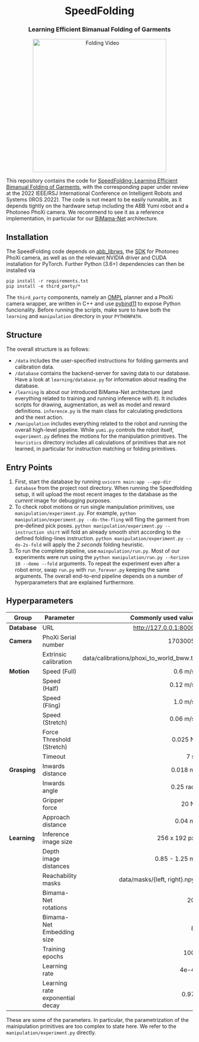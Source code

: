 <div align="center">
  <h1 align="center">SpeedFolding</h1>
  <h3 align="center">
    Learning Efficient Bimanual Folding of Garments
  </h3>
</div>

<p align="center">
 <a href="https://pantor.github.io/speedfolding">
  <img width="360" src="docs/fold-short.gif?raw=true" alt="Folding Video" />
 </a>
 <br>
</p>

This repository contains the code for [SpeedFolding: Learning Efficient Bimanual Folding of Garments](https://pantor.github.io/speedfolding), with the corresponding paper under review at the 2022 IEEE/RSJ International Conference on Intelligent Robots and Systems (IROS 2022). The code is not meant to be easily runnable, as it depends tightly on the hardware setup including the ABB Yumi robot and a Photoneo PhoXi camera. We recommend to see it as a reference implementation, in particular for our [BiMama-Net](https://github.com/pantor/speedfolding/tree/main/learning/bimama) architecture.


## Installation

The SpeedFolding code depends on [abb_librws](https://github.com/mjd3/abb_librws/tree/18f6b42df6b0bb30fb608048911073edb4c71d5b), the [SDK](https://www.photoneo.com/support/) for Photoneo PhoXi camera, as well as on the relevant NVIDIA driver and CUDA installation for PyTorch. Further Python (3.6+) dependencies can then be installed via

```
pip install -r requirements.txt
pip install -e third_party/*
```

The `third_party` components, namely an [OMPL](http://ompl.kavrakilab.org) planner and a PhoXi camera wrapper, are written in C++ and use [pybind11](https://pybind11.readthedocs.io/en/stable/) to expose Python funcionality. Before running the scripts, make sure to have both the `learning` and `manipulation` directory in your `PYTHONPATH`.


## Structure

The overall structure is as follows:

- `/data` includes the user-specified instructions for folding garments and calibration data.
- `/database` contains the backend-server for saving data to our database. Have a look at `learning/database.py` for information about reading the database.
- `/learning` is about our introduced BiMama-Net architecture (and everything related to training and running inference with it). It includes scripts for drawing, augmentation, as well as model and reward definitions. `inference.py` is the main class for calculating predictions and the next action.
- `/manipulation` includes everything related to the robot and running the overall high-level pipeline. While `yumi.py` controls the robot itself, `experiment.py` defines the motions for the manipulation primitives. The `heuristics` directory includes all calculations of primitives that are not learned, in particular for instruction matching or folding primitives.


## Entry Points

1. First, start the database by running `uvicorn main:app --app-dir database` from the project root directory. When running the Speedfolding setup, it will upload the most recent images to the database as the *current* image for debugging purposes.
2. To check robot motions or run single manipulation primitives, use `manipulation/experiment.py`. For example, `python manipulation/experiment.py --do-the-fling` will fling the garment from pre-defined pick poses. `python manipulation/experiment.py --instruction shirt` will fold an already smooth shirt according to the defined folding-lines instruction. `python manipulation/experiment.py --do-2s-fold` will apply the *2 seconds* folding heuristic.
3. To run the complete pipeline, use `mainpulation/run.py`. Most of our experiments were run using the `python manipulation/run.py --horizon 10 --demo --fold` arguments. To repeat the experiment even after a robot error, swap `run.py` with `run_forever.py` keeping the same arguments. The overall end-to-end pipeline depends on a number of hyperparameters that are explained furthermore.


## Hyperparameters

| Group        | Parameter                               |  Commonly used value                    |
| ------------ | --------------------------------------- | ---------------------------------------:|
| **Database** | URL                                     | http://127.0.0.1:8000                   |
| **Camera**   | PhoXi Serial number                     | 1703005                                 |
|              | Extrinsic calibration                   | data/calibrations/phoxi_to_world_bww.tf |
| **Motion**   | Speed (Full)                            | 0.6 m/s                                 |
|              | Speed (Half)                            | 0.12 m/s                                |
|              | Speed (Fling)                           | 1.0 m/s                                 |
|              | Speed (Stretch)                         | 0.06 m/s                                |
|              | Force Threshold (Stretch)               | 0.025 N                                 |
|              | Timeout                                 | 7 s                                     |
| **Grasping** | Inwards distance                        | 0.018 m                                 |
|              | Inwards angle                           | 0.25 rad                                |
|              | Gripper force                           | 20 N                                    |
|              | Approach distance                       | 0.04 m                                  |
| **Learning** | Inference image size                    | 256 x 192 px                            |
|              | Depth image distances                   | 0.85 - 1.25 m                           |
|              | Reachability masks                      | data/masks/{left, right}.npy            |
|              | Bimama-Net rotations                    | 20                                      |
|              | Bimama-Net Embedding size               | 8                                       |
|              | Training epochs                         | 100                                     |
|              | Learning rate                           | 4e-4                                    |
|              | Learning rate exponential decay         | 0.97                                    |

These are some of the parameters. In particular, the parametrization of the mainipulation primitives are too complex to state here. We refer to the `manipulation/experiment.py` directly.
